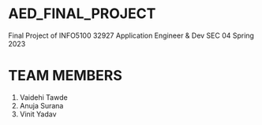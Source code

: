 # AED_FINAL_PROJECT
Final Project of INFO5100 32927 Application Engineer &amp; Dev SEC 04 Spring 2023

# TEAM MEMBERS
1. Vaidehi Tawde
2. Anuja Surana
3. Vinit Yadav
